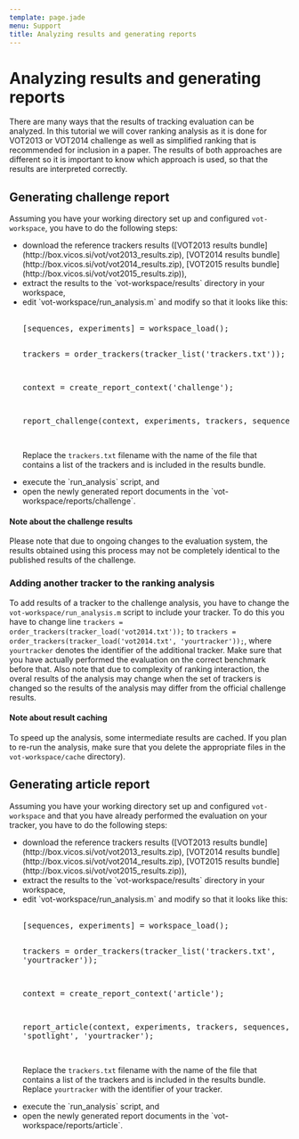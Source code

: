 ```yaml
---
template: page.jade
menu: Support
title: Analyzing results and generating reports
---
```


# Analyzing results and generating reports

There are many ways that the results of tracking evaluation can be analyzed. In this tutorial we will cover ranking analysis as it is done for VOT2013 or VOT2014 challenge as well as simplified ranking that is recommended for inclusion in a paper. The results of both approaches are different so it is important to know which approach is used, so that the results are interpreted correctly.

## Generating challenge report

Assuming you have your working directory set up and configured `vot-workspace`, you have to do the following steps:

<ul>
<li> download the reference trackers results ([VOT2013 results bundle](http://box.vicos.si/vot/vot2013_results.zip), [VOT2014 results bundle](http://box.vicos.si/vot/vot2014_results.zip), [VOT2015 results bundle](http://box.vicos.si/vot/vot2015_results.zip)), </li>

<li> extract the results to the `vot-workspace/results` directory in your workspace, </li>

<li> edit `vot-workspace/run_analysis.m` and modify so that it looks like this: <br/><br/>
<pre>
[sequences, experiments] = workspace_load();

trackers = order_trackers(tracker_list('trackers.txt'));

context = create_report_context('challenge');

report_challenge(context, experiments, trackers, sequences);
</pre><br />Replace the `trackers.txt` filename with the name of the file that contains a list of the trackers and is included in the results bundle.
</li>


<li> execute the `run_analysis` script, and</li>

<li> open the newly generated report documents in the `vot-workspace/reports/challenge`.</li>

</ul>

<div class="alert alert-warning" role="alert">
<div class="icon-left"><i class="glyphicon glyphicon-exclamation-sign hugeicon"></i> </div>
<h4>Note about the challenge results</h4>

Please note that due to ongoing changes to the evaluation system, the results obtained using this process may not be completely identical to the published results of the challenge.
</div>

### Adding another tracker to the ranking analysis

To add results of a tracker to the challenge analysis, you have to change the `vot-workspace/run_analysis.m` script to include your tracker. To do this you have to change line `trackers = order_trackers(tracker_load('vot2014.txt'));` to `trackers = order_trackers(tracker_load('vot2014.txt', 'yourtracker'));`, where `yourtracker` denotes the identifier of the additional tracker. Make sure that you have actually performed the evaluation on the correct benchmark before that. Also note that due to complexity of ranking interaction, the overal results of the analysis may change when the set of trackers is changed so the results of the analysis may differ from the official challenge results.

<div class="alert alert-warning" role="alert">
<div class="icon-left"><i class="glyphicon glyphicon-exclamation-sign hugeicon"></i> </div>
<h4>Note about result caching</h4>

To speed up the analysis, some intermediate results are cached. If you plan to re-run the analysis, make sure that you delete the appropriate files in the `vot-workspace/cache` directory).
</div>

## Generating article report

Assuming you have your working directory set up and configured `vot-workspace` and that you have already performed the evaluation on your tracker, you have to do the following steps:

<ul>
<li> download the reference trackers results ([VOT2013 results bundle](http://box.vicos.si/vot/vot2013_results.zip), [VOT2014 results bundle](http://box.vicos.si/vot/vot2014_results.zip), [VOT2015 results bundle](http://box.vicos.si/vot/vot2015_results.zip)), </li>

<li> extract the results to the `vot-workspace/results` directory in your workspace, </li>

<li> edit `vot-workspace/run_analysis.m` and modify so that it looks like this: <br/><br/>
<pre>
[sequences, experiments] = workspace_load();

trackers = order_trackers(tracker_list('trackers.txt', 'yourtracker'));

context = create_report_context('article');

report_article(context, experiments, trackers, sequences, 'spotlight', 'yourtracker');
</pre>

<br />Replace the `trackers.txt` filename with the name of the file that contains a list of the trackers and is included in the results bundle. Replace `yourtracker` with  the identifier of your tracker.
</li>

<li> execute the `run_analysis` script, and</li>

<li> open the newly generated report documents in the `vot-workspace/reports/article`.</li>

</ul>

